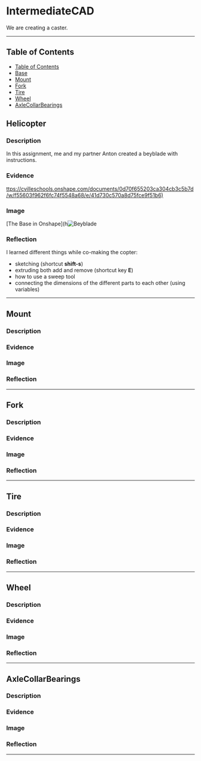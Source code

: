 # IntermediateCAD

We are creating a caster.

---
## Table of Contents
* [Table of Contents](#Table-of-Contents)
* [Base](#Base)
* [Mount](#Mount)
* [Fork](#Fork)
* [Tire](#Tire)
* [Wheel](#Wheel)
* [AxleCollarBearings](#AxleCollarBearings)

## Helicopter

### Description

In this assignment, me and my partner Anton created a beyblade with instructions.

### Evidence
[ttps://cvilleschools.onshape.com/documents/0d70f655203ca304cb3c5b7d/w/f55603f962f6fc74f5548a68/e/41d730c570a8d75fce9f51b6)
](https://cvilleschools.onshape.com/documents/c702b1c81b7bdd8fc7db4835/w/c9675283aa74551e07db3b5a/e/ecf2c186399eef371ef2bb3f)
### Image


[The Base in Onshape](h![Beyblade](https://user-images.githubusercontent.com/112981481/197608765-b5a4a8b2-7e46-4a26-a539-bf2ea5bfa7a7.png)

### Reflection
I learned different things while co-making the copter:
* sketching (shortcut **shift-s**)
* extruding both add and remove (shortcut key **E**)
* how to use a sweep tool
* connecting the dimensions of the different parts to each other (using variables)



---


## Mount

### Description

### Evidence

### Image

### Reflection

---


## Fork

### Description

### Evidence

### Image

### Reflection

---


## Tire

### Description

### Evidence

### Image

### Reflection

---


## Wheel

### Description

### Evidence

### Image

### Reflection

---


## AxleCollarBearings

### Description

### Evidence

### Image

### Reflection

---

